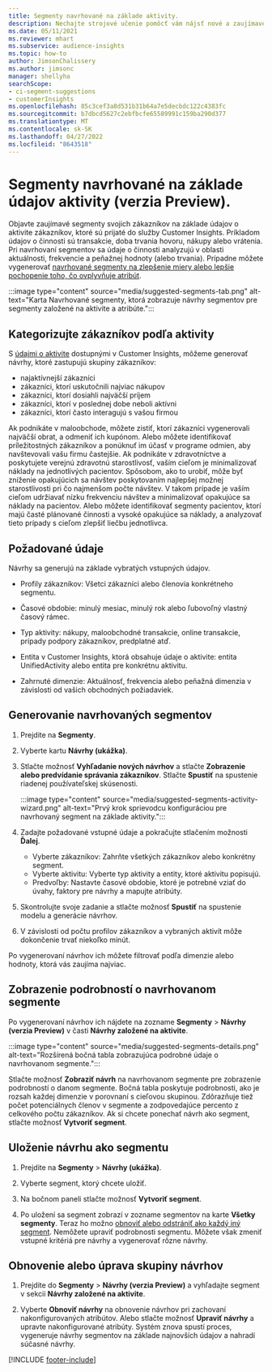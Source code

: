 ```yaml
---
title: Segmenty navrhované na základe aktivity.
description: Nechajte strojové učenie pomôcť vám nájsť nové a zaujímavé segmenty založené na aktivite zákazníkov.
ms.date: 05/11/2021
ms.reviewer: mhart
ms.subservice: audience-insights
ms.topic: how-to
author: JimsonChalissery
ms.author: jimsonc
manager: shellyha
searchScope:
- ci-segment-suggestions
- customerInsights
ms.openlocfilehash: 85c3cef3a8d531b31b64a7e5decbdc122c4383fc
ms.sourcegitcommit: b7dbcd5627c2ebfbcfe65589991c159ba290d377
ms.translationtype: MT
ms.contentlocale: sk-SK
ms.lasthandoff: 04/27/2022
ms.locfileid: "8643518"
---
```

# <a name="suggested-segments-based-on-activity-data-preview"></a>Segmenty navrhované na základe údajov aktivity (verzia Preview).

Objavte zaujímavé segmenty svojich zákazníkov na základe údajov o aktivite zákazníkov, ktoré sú prijaté do služby Customer Insights. Príkladom údajov o činnosti sú transakcie, doba trvania hovoru, nákupy alebo vrátenia. Pri navrhovaní segmentov sa údaje o činnosti analyzujú v oblasti aktuálnosti, frekvencie a peňažnej hodnoty (alebo trvania). Prípadne môžete vygenerovať [navrhované segmenty na zlepšenie miery alebo lepšie pochopenie toho, čo ovplyvňuje atribút](suggested-segments.md).

:::image type="content" source="media/suggested-segments-tab.png" alt-text="Karta Navrhované segmenty, ktorá zobrazuje návrhy segmentov pre segmenty založené na aktivite a atribúte.":::

## <a name="categorize-customers-by-activity"></a>Kategorizujte zákazníkov podľa aktivity

S [údajmi o aktivite](activities.md) dostupnými v Customer Insights, môžeme generovať návrhy, ktoré zastupujú skupiny zákazníkov:

- najaktívnejší zákazníci 
- zákazníci, ktorí uskutočnili najviac nákupov 
- zákazníci, ktorí dosiahli najväčší príjem 
- zákazníci, ktorí v poslednej dobe neboli aktívni 
- zákazníci, ktorí často interagujú s vašou firmou  

Ak podnikáte v maloobchode, môžete zistiť, ktorí zákazníci vygenerovali najväčší obrat, a odmeniť ich kupónom. Alebo môžete identifikovať príležitostných zákazníkov a ponúknuť im účasť v programe odmien, aby navštevovali vašu firmu častejšie.
Ak podnikáte v zdravotníctve a poskytujete verejnú zdravotnú starostlivosť, vaším cieľom je minimalizovať náklady na jednotlivých pacientov. Spôsobom, ako to urobiť, môže byť zníženie opakujúcich sa návštev poskytovaním najlepšej možnej starostlivosti pri čo najmenšom počte návštev. V takom prípade je vaším cieľom udržiavať nízku frekvenciu návštev a minimalizovať opakujúce sa náklady na pacientov. Alebo môžete identifikovať segmenty pacientov, ktorí majú časté plánované činnosti a vysoké opakujúce sa náklady, a analyzovať tieto prípady s cieľom zlepšiť liečbu jednotlivca. 

## <a name="required-data"></a>Požadované údaje

Návrhy sa generujú na základe vybratých vstupných údajov. 

- Profily zákazníkov: Všetci zákazníci alebo členovia konkrétneho segmentu. 

- Časové obdobie: minulý mesiac, minulý rok alebo ľubovoľný vlastný časový rámec.

- Typ aktivity: nákupy, maloobchodné transakcie, online transakcie, prípady podpory zákazníkov, predplatné atď.  

- Entita v Customer Insights, ktorá obsahuje údaje o aktivite: entita UnifiedActivity alebo entita pre konkrétnu aktivitu. 

- Zahrnuté dimenzie: Aktuálnosť, frekvencia alebo peňažná dimenzia v závislosti od vašich obchodných požiadaviek.

## <a name="generate-suggested-segments"></a>Generovanie navrhovaných segmentov

1. Prejdite na **Segmenty**.

1. Vyberte kartu **Návrhy (ukážka)**.

1. Stlačte možnosť **Vyhľadanie nových návrhov** a stlačte **Zobrazenie alebo predvídanie správania zákazníkov**. Stlačte **Spustiť** na spustenie riadenej používateľskej skúsenosti.

   :::image type="content" source="media/suggested-segments-activity-wizard.png" alt-text="Prvý krok sprievodcu konfiguráciou pre navrhovaný segment na základe aktivity.":::

1. Zadajte požadované vstupné údaje a pokračujte stlačením možnosti **Ďalej**.

   - Vyberte zákazníkov: Zahrňte všetkých zákazníkov alebo konkrétny segment.
   - Vyberte aktivitu: Vyberte typ aktivity a entity, ktoré aktivitu popisujú.
   - Predvoľby: Nastavte časové obdobie, ktoré je potrebné vziať do úvahy, faktory pre návrhy a mapujte atribúty.

1. Skontrolujte svoje zadanie a stlačte možnosť **Spustiť** na spustenie modelu a generácie návrhov.

1. V závislosti od počtu profilov zákazníkov a vybraných aktivít môže dokončenie trvať niekoľko minút. 

Po vygenerovaní návrhov ich môžete filtrovať podľa dimenzie alebo hodnoty, ktorá vás zaujíma najviac. 

## <a name="view-details-of-a-suggested-segment"></a>Zobrazenie podrobností o navrhovanom segmente

Po vygenerovaní návrhov ich nájdete na zozname **Segmenty** > **Návrhy (verzia Preview)** v časti **Návrhy založené na aktivite**.

:::image type="content" source="media/suggested-segments-details.png" alt-text="Rozšírená bočná tabla zobrazujúca podrobné údaje o navrhovanom segmente.":::

Stlačte možnosť **Zobraziť návrh** na navrhovanom segmente pre zobrazenie podrobností o danom segmente. Bočná tabla poskytuje podrobnosti, ako je rozsah každej dimenzie v porovnaní s cieľovou skupinou. Zdôrazňuje tiež počet potenciálnych členov v segmente a zodpovedajúce percento z celkového počtu zákazníkov. Ak si chcete ponechať návrh ako segment, stlačte možnosť **Vytvoriť segment**.    

## <a name="save-a-suggestion-as-a-segment"></a>Uloženie návrhu ako segmentu

1. Prejdite na **Segmenty** > **Návrhy (ukážka)**.

1. Vyberte segment, ktorý chcete uložiť. 

1. Na bočnom paneli stlačte možnosť **Vytvoriť segment**. 

1. Po uložení sa segment zobrazí v zozname segmentov na karte **Všetky segmenty**. Teraz ho možno [ obnoviť alebo odstrániť ako každý iný segment](segments.md). Nemôžete upraviť podrobnosti segmentu. Môžete však zmeniť vstupné kritériá pre návrhy a vygenerovať rôzne návrhy.

## <a name="refresh-or-edit-a-set-of-suggestions"></a>Obnovenie alebo úprava skupiny návrhov

1. Prejdite do **Segmenty** > **Návrhy (verzia Preview)** a vyhľadajte segment v sekcii **Návrhy založené na aktivite**.

1. Vyberte **Obnoviť návrhy** na obnovenie návrhov pri zachovaní nakonfigurovaných atribútov. Alebo stlačte možnosť **Upraviť návrhy** a upravte nakonfigurované atribúty. Systém znova spustí proces, vygeneruje návrhy segmentov na základe najnovších údajov a nahradí súčasné návrhy.

[!INCLUDE [footer-include](includes/footer-banner.md)]
